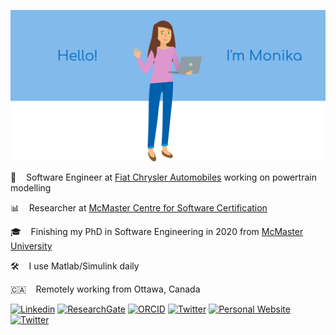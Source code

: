 ![Picture of Monika](https://raw.githubusercontent.com/monikajaskolka/monikajaskolka/master/monika.png)

:blue_car: &nbsp;&nbsp; Software Engineer at [Fiat Chrysler Automobiles](https://www.fcagroup.com/en-US/group/regions/Pages/northamerica.aspx) working on powertrain modelling

:bar_chart: &nbsp;&nbsp; Researcher at [McMaster Centre for Software Certification](https://www.mcscert.ca/)

:mortar_board: &nbsp;&nbsp; Finishing my PhD in Software Engineering in 2020 from [McMaster University](https://www.mcmaster.ca/)

:hammer_and_wrench: &nbsp;&nbsp;	I use Matlab/Simulink daily

:canada: &nbsp;&nbsp; Remotely working from Ottawa, Canada

<!---[![Monika's github stats](https://github-readme-stats.vercel.app/api?username=monikajaskolka&hide=stars&count_private=true&show_icons=true&hide_title=true)](https://github.com/anuraghazra/github-readme-stats)--->

[![Linkedin](https://img.shields.io/badge/-LinkedIn-blue?style=for-the-badge&logo=Linkedin&logoColor=white)](https://www.linkedin.com/in/monikajaskolka/)
[![ResearchGate](https://img.shields.io/badge/-ResearchGate-00CCBB?style=for-the-badge&logo=ResearchGate&logoColor=white)](https://www.researchgate.net/profile/Monika_Jaskolka)
[![ORCID](https://img.shields.io/badge/-ORCID-A6CE39?style=for-the-badge&logo=ORCID&logoColor=white)](https://orcid.org/0000-0001-5853-6412)
[![Twitter](https://img.shields.io/badge/-Twitter-bdb9b9?style=for-the-badge&logo=Twitter)](https://twitter.com/monika_jaskolka)
[![Personal Website](https://img.shields.io/badge/-Website-464646?style=for-the-badge)](https://monikajaskolka.github.io/)
[![Twitter](https://img.shields.io/badge/-MathWorks-0076A8?style=for-the-badge&logo=MathWorks&logoColor=orange)](https://www.mathworks.com/matlabcentral/profile/authors/4417791)
